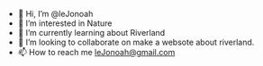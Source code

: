 - 👋 Hi, I’m @leJonoah
- 👀 I’m interested in Nature
- 🌱 I’m currently learning about Riverland
- 💞️ I’m looking to collaborate on make a websote about riverland.
- 📫 How to reach me leJonoah@gmail.com

<!---
leJonoah/leJonoah is a ✨ special ✨ repository because its `README.md` (this file) appears on your GitHub profile.
You can click the Preview link to take a look at your changes.
--->
